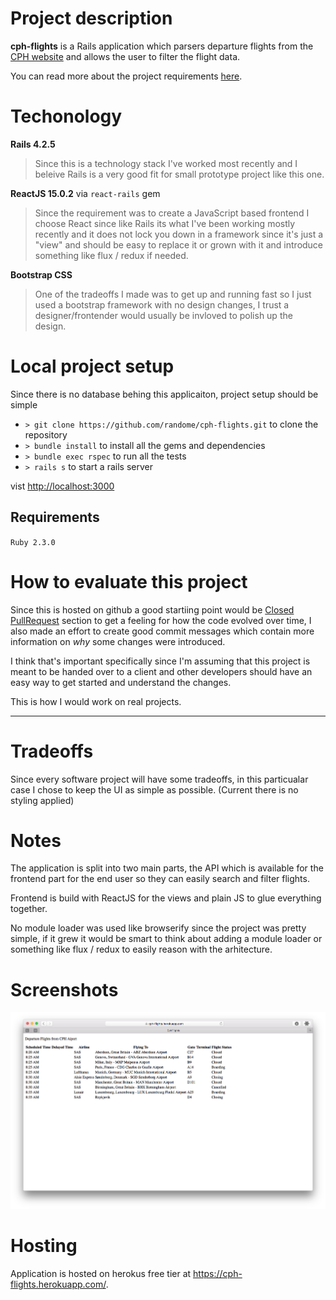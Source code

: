 # Project description

**cph-flights** is a  Rails application which parsers departure flights from the [CPH website](https://www.cph.dk/en/flight-info/departures1/) and allows the user to filter the flight data.

You can read more about the project requirements [here](https://github.com/randome/cph-flights/blob/master/ASSIGNMENT.md).
# Techonology

**Rails 4.2.5**

> Since this is a technology stack I've worked most recently and I beleive Rails is a very good fit for small prototype project like this one.

**ReactJS 15.0.2**
via `react-rails` gem

> Since the requirement was to create a JavaScript based frontend I choose React since like Rails its what I've been working mostly recently and it does not lock you down in a framework since it's just a "view" and should be easy to replace it or grown with it and introduce something like flux / redux if needed.

**Bootstrap CSS**

> One of the tradeoffs I made was to get up and running fast so I just used a bootstrap framework with no design changes, I trust a designer/frontender would usually be invloved to polish up the design.

# Local project setup

Since there is no database behing this applicaiton, project setup should be simple

- `> git clone https://github.com/randome/cph-flights.git` to clone the repository
- `> bundle install` to install all the gems and dependencies
- `> bundle exec rspec` to run all the tests
- `> rails s` to start a rails server

vist [http://localhost:3000](http://localhost:3000)

## Requirements

`Ruby 2.3.0`

# How to evaluate this project

Since this is hosted on github a good startiing point would be [Closed PullRequest](https://github.com/randome/cph-flights/pulls?q=is%3Apr+is%3Aclosed) section to get a feeling for how the code evolved over time, I also made an effort to create good commit messages which contain more information on _why_ some changes were introduced.

I think that's important specifically since I'm assuming that this project is meant to be handed over to a client and other developers should have an easy way to get started and understand the changes.

This is how I would work on real projects.

---

# Tradeoffs

Since every software project will have some tradeoffs, in this particualar case I chose to keep the UI as simple as possible. (Current there is no styling applied)

# Notes

The application is split into two main parts, the API which is available for the frontend part for the end user so they can easily search and filter flights.

Frontend is build with ReactJS for the views and plain JS to glue everything together.

No module loader was used like browserify since the project was pretty simple, if it grew it would be smart to think about adding a module loader or something like flux / redux to easily reason with the arhitecture.


# Screenshots

![App Screenshot](/screenshots/cph-flights.png?raw=true)

# Hosting

Application is hosted on herokus free tier at https://cph-flights.herokuapp.com/.

